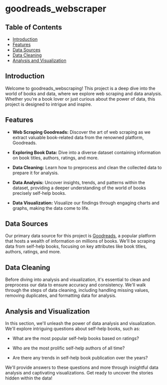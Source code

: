 # goodreads_webscraper

## Table of Contents

- [Introduction](#introduction)
- [Features](#features)
- [Data Sources](#data-sources)
- [Data Cleaning](#data-cleaning)
- [Analysis and Visualization](#analysis-and-visualization)

## Introduction

Welcome to goodreads_webscraping! This project is a deep dive into the world of books and data, where we explore web scraping and data analysis. Whether you're a book lover or just curious about the power of data, this project is designed to intrigue and inspire.

## Features

- **Web Scraping Goodreads:** Discover the art of web scraping as we extract valuable book-related data from the renowned platform, Goodreads.

- **Exploring Book Data:** Dive into a diverse dataset containing information on book titles, authors, ratings, and more.

- **Data Cleaning:** Learn how to preprocess and clean the collected data to prepare it for analysis.

- **Data Analysis:** Uncover insights, trends, and patterns within the dataset, providing a deeper understanding of the world of books precisely self-help books.

- **Data Visualization:** Visualize our findings through engaging charts and graphs, making the data come to life.

## Data Sources

Our primary data source for this project is [Goodreads](https://www.goodreads.com), a popular platform that hosts a wealth of information on millions of books. We'll be scraping data from self-help books, focusing on key attributes like book titles, authors, ratings, and more.

## Data Cleaning

Before diving into analysis and visualization, it's essential to clean and preprocess our data to ensure accuracy and consistency. We'll walk through the steps of data cleaning, including handling missing values, removing duplicates, and formatting data for analysis.

## Analysis and Visualization

In this section, we'll unleash the power of data analysis and visualization. We'll explore intriguing questions about self-help books, such as:

- What are the most popular self-help books based on ratings?

- Who are the most prolific self-help authors of all time?

- Are there any trends in self-help book publication over the years?

We'll provide answers to these questions and more through insightful data analysis and captivating visualizations. Get ready to uncover the stories hidden within the data!
